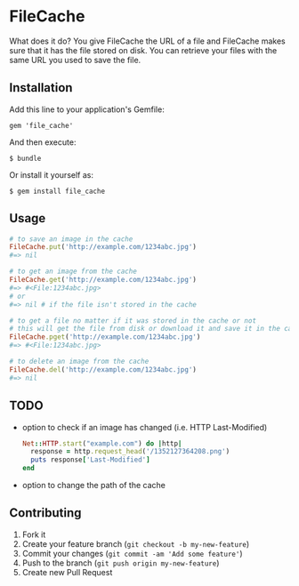 # FileCache

What does it do? You give FileCache the URL of a file and FileCache makes sure
that it has the file stored on disk. You can retrieve your files with the same
URL you used to save the file.

## Installation

Add this line to your application's Gemfile:

    gem 'file_cache'

And then execute:

    $ bundle

Or install it yourself as:

    $ gem install file_cache

## Usage

```ruby
# to save an image in the cache
FileCache.put('http://example.com/1234abc.jpg')
#=> nil

# to get an image from the cache
FileCache.get('http://example.com/1234abc.jpg')
#=> #<File:1234abc.jpg>
# or
#=> nil # if the file isn't stored in the cache

# to get a file no matter if it was stored in the cache or not
# this will get the file from disk or download it and save it in the cache
FileCache.pget('http://example.com/1234abc.jpg')
#=> #<File:1234abc.jpg>

# to delete an image from the cache
FileCache.del('http://example.com/1234abc.jpg')
#=> nil
```


## TODO

- option to check if an image has changed (i.e. HTTP Last-Modified)

  ```ruby
  Net::HTTP.start("example.com") do |http|
    response = http.request_head('/1352127364208.png')
    puts response['Last-Modified']
  end
  ```

- option to change the path of the cache


## Contributing

1. Fork it
2. Create your feature branch (`git checkout -b my-new-feature`)
3. Commit your changes (`git commit -am 'Add some feature'`)
4. Push to the branch (`git push origin my-new-feature`)
5. Create new Pull Request
